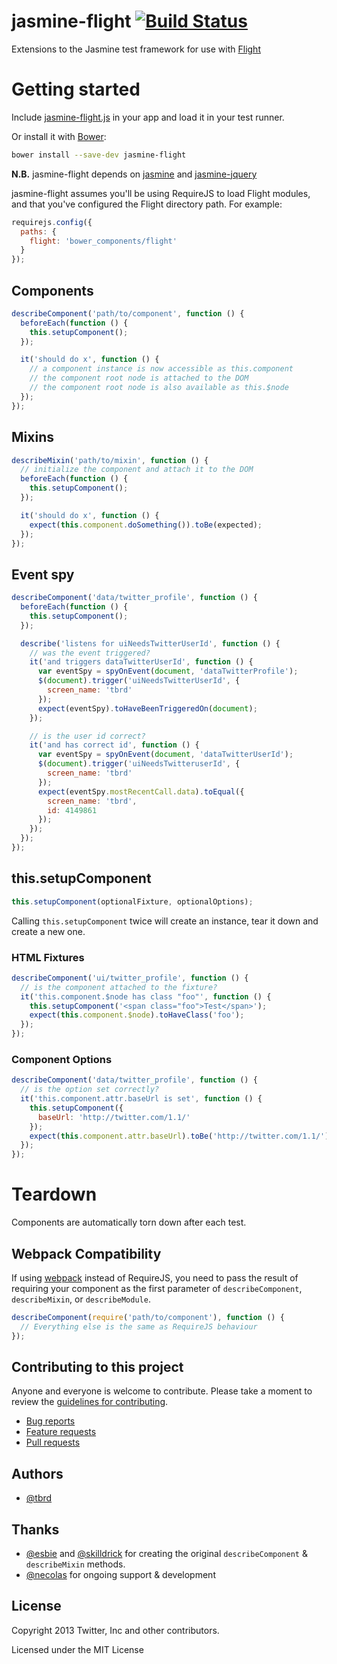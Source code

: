 # jasmine-flight [![Build Status](https://travis-ci.org/flightjs/jasmine-flight.png?branch=master)](http://travis-ci.org/flightjs/jasmine-flight)

Extensions to the Jasmine test framework for use with [Flight](https://github.com/flightjs/flight)

# Getting started

Include [jasmine-flight.js](https://raw.github.com/flightjs/jasmine-flight/master/lib/jasmine-flight.js)
in your app and load it in your test runner.

Or install it with [Bower](http://bower.io/):

```bash
bower install --save-dev jasmine-flight
```

**N.B.** jasmine-flight depends on
[jasmine](https://github.com/pivotal/jasmine) and
[jasmine-jquery](https://github.com/velesin/jasmine-jquery)

jasmine-flight assumes you'll be using RequireJS to load Flight modules, and
that you've configured the Flight directory path. For example:

```javascript
requirejs.config({
  paths: {
    flight: 'bower_components/flight'
  }
});
```

## Components

```javascript
describeComponent('path/to/component', function () {
  beforeEach(function () {
    this.setupComponent();
  });

  it('should do x', function () {
    // a component instance is now accessible as this.component
    // the component root node is attached to the DOM
    // the component root node is also available as this.$node
  });
});
```

## Mixins

```javascript
describeMixin('path/to/mixin', function () {
  // initialize the component and attach it to the DOM
  beforeEach(function () {
    this.setupComponent();
  });

  it('should do x', function () {
    expect(this.component.doSomething()).toBe(expected);
  });
});
```

## Event spy

```javascript
describeComponent('data/twitter_profile', function () {
  beforeEach(function () {
    this.setupComponent();
  });

  describe('listens for uiNeedsTwitterUserId', function () {
    // was the event triggered?
    it('and triggers dataTwitterUserId', function () {
      var eventSpy = spyOnEvent(document, 'dataTwitterProfile');
      $(document).trigger('uiNeedsTwitterUserId', {
        screen_name: 'tbrd'
      });
      expect(eventSpy).toHaveBeenTriggeredOn(document);
    });

    // is the user id correct?
    it('and has correct id', function () {
      var eventSpy = spyOnEvent(document, 'dataTwitterUserId');
      $(document).trigger('uiNeedsTwitteruserId', {
        screen_name: 'tbrd'
      });
      expect(eventSpy.mostRecentCall.data).toEqual({
        screen_name: 'tbrd',
        id: 4149861
      });
    });
  });
});
```

## this.setupComponent

```javascript
this.setupComponent(optionalFixture, optionalOptions);
```

Calling `this.setupComponent` twice will create an instance, tear it down and create a new one.

### HTML Fixtures

```javascript
describeComponent('ui/twitter_profile', function () {
  // is the component attached to the fixture?
  it('this.component.$node has class "foo"', function () {
    this.setupComponent('<span class="foo">Test</span>');
    expect(this.component.$node).toHaveClass('foo');
  });
});
```

### Component Options

```javascript
describeComponent('data/twitter_profile', function () {
  // is the option set correctly?
  it('this.component.attr.baseUrl is set', function () {
    this.setupComponent({
      baseUrl: 'http://twitter.com/1.1/'
    });
    expect(this.component.attr.baseUrl).toBe('http://twitter.com/1.1/');
  });
});
```

# Teardown

Components are automatically torn down after each test.

## Webpack Compatibility

If using [webpack](http://webpack.github.io/) instead of RequireJS, you need to pass the
result of requiring your component as the first parameter of `describeComponent`, `describeMixin`, or `describeModule`.

```javascript
describeComponent(require('path/to/component'), function () {
  // Everything else is the same as RequireJS behaviour
});
```

## Contributing to this project

Anyone and everyone is welcome to contribute. Please take a moment to
review the [guidelines for contributing](CONTRIBUTING.md).

* [Bug reports](CONTRIBUTING.md#bugs)
* [Feature requests](CONTRIBUTING.md#features)
* [Pull requests](CONTRIBUTING.md#pull-requests)

## Authors

* [@tbrd](http://github.com/tbrd)

## Thanks

* [@esbie](http://github.com/esbie) and
  [@skilldrick](http://github.com/skilldrick) for creating the original
  `describeComponent` & `describeMixin` methods.
* [@necolas](http://github.com/necolas) for ongoing support & development

## License

Copyright 2013 Twitter, Inc and other contributors.

Licensed under the MIT License
